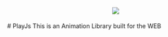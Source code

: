 <h1 align="center">
  <img src="https://user-images.githubusercontent.com/52878122/127764240-be50beb6-d3c8-4c1f-bc36-f3a66224bcac.giff"/>
</h1> 
# PlayJs
This is an Animation Library built for the WEB
